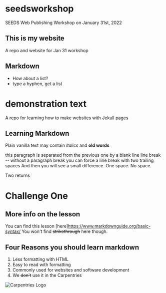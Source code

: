 # seedsworkshop
SEEDS Web Publishing Workshop on January 31st, 2022

## This is my website 
A repo and website for Jan 31 workshop 

## Markdown
- How about a list? 
- type a hyphen, get a list 

# demonstration text 
A repo for learning how to make websites with Jekull pages 

## Learning Markdown
Plain vanilla text may contain *italics* and **old words**

this paragraph is separated from the previous one by a blank line 
line break -- without a paragraph break 
you can force a line break with two trailing spaces 
And then you will see a small difference. One space. No space. 

Two returns

# Challenge One 

## More info on the lesson 
You can find this lesson [here]https://www.markdownguide.org/basic-syntax/
You won't find ~~strikethrough~~ here though. 

## Four Reasons you should learn markdown 
1. Less formatting with HTML 
2. Easy to read with formatting 
3. Commonly used for websites and software development 
4. We ~~don't~~ use it in the Carpentries 

![Carpentries Logo](https://github.com/carpentries/carpentries.org/raw/main/images/TheCarpentries-opengraph.png)
